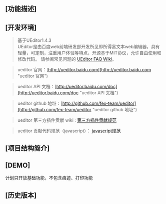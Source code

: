 

## [功能描述]

## [开发环境]
> 基于UEditor1.4.3<br>
>UEditor是由百度web前端研发部开发所见即所得富文本web编辑器，具有轻量，可定制，注重用户体验等特点，开源基于MIT协议，允许自由使用和修改代码。
>请参阅常见问题的 [ UEditor FAQ Wiki](https://github.com/fex-team/ueditor/wiki/FAQ)。

>ueditor 官网：[http://ueditor.baidu.com](http://ueditor.baidu.com "ueditor 官网")

>ueditor API 文档：[http://ueditor.baidu.com/doc](http://ueditor.baidu.com/doc "ueditor API 文档")

>ueditor github 地址：[http://github.com/fex-team/ueditor](http://github.com/fex-team/ueditor "ueditor github 地址")

>ueditor 第三方插件贡献 wiki : [第三方插件贡献规范](http://ueditor.baidu.com/website/thirdproject.html)

>ueditor 贡献代码规范（javascript）： [javascript规范](https://github.com/fex-team/styleguide/blob/master/javascript.md)
## [项目结构简介]

## [DEMO]
计划只开放基础功能，不包含痕迹、打印功能

## [历史版本]
